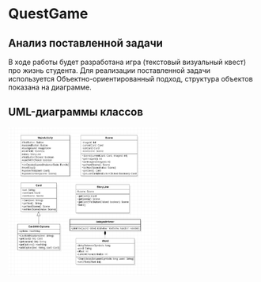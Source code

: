 # QuestGame

## Анализ поставленной задачи
В ходе работы будет разработана игра (текстовый визуальный квест) про жизнь студента.
Для реализации поставленной задачи используется Объектно-ориентированный подход, структура объектов показана на диаграмме.

## UML-диаграммы классов
<img src="./images/uml.png" width="60%" height="60%"/>
